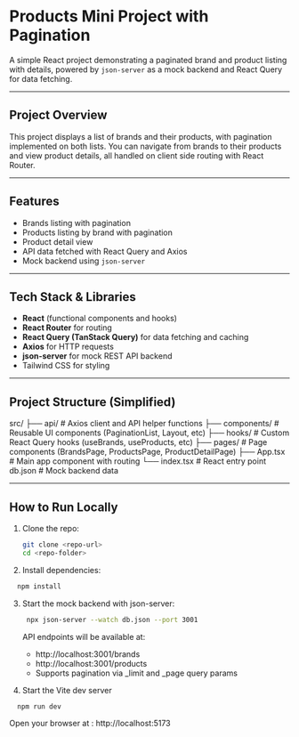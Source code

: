 # Products Mini Project with Pagination

A simple React project demonstrating a paginated brand and product listing with details, powered by `json-server` as a mock backend and React Query for data fetching.

---

## Project Overview

This project displays a list of brands and their products, with pagination implemented on both lists. You can navigate from brands to their products and view product details, all handled on client side routing with React Router.

---

## Features

- Brands listing with pagination  
- Products listing by brand with pagination  
- Product detail view 
- API data fetched with React Query and Axios  
- Mock backend using `json-server`

---

## Tech Stack & Libraries

- **React** (functional components and hooks)  
- **React Router** for routing  
- **React Query (TanStack Query)** for data fetching and caching  
- **Axios** for HTTP requests  
- **json-server** for mock REST API backend  
- Tailwind CSS for styling 

---

## Project Structure (Simplified)

src/
├── api/ # Axios client and API helper functions
├── components/ # Reusable UI components (PaginationList, Layout, etc)
├── hooks/ # Custom React Query hooks (useBrands, useProducts, etc)
├── pages/ # Page components (BrandsPage, ProductsPage, ProductDetailPage)
├── App.tsx # Main app component with routing
└── index.tsx # React entry point
db.json # Mock backend data



---

## How to Run Locally

1. Clone the repo:

   ```bash
   git clone <repo-url>
   cd <repo-folder>
   ```

2. Install dependencies:
   
 ```bash
   npm install
   ```
3. Start the mock backend with json-server:
   
    ```bash
     npx json-server --watch db.json --port 3001
   ```
    API endpoints will be available at:
   - http://localhost:3001/brands
   - http://localhost:3001/products
   - Supports pagination via _limit and _page query params

4. Start the Vite dev server

 ```bash
   npm run dev
   ```
Open your browser at : http://localhost:5173



